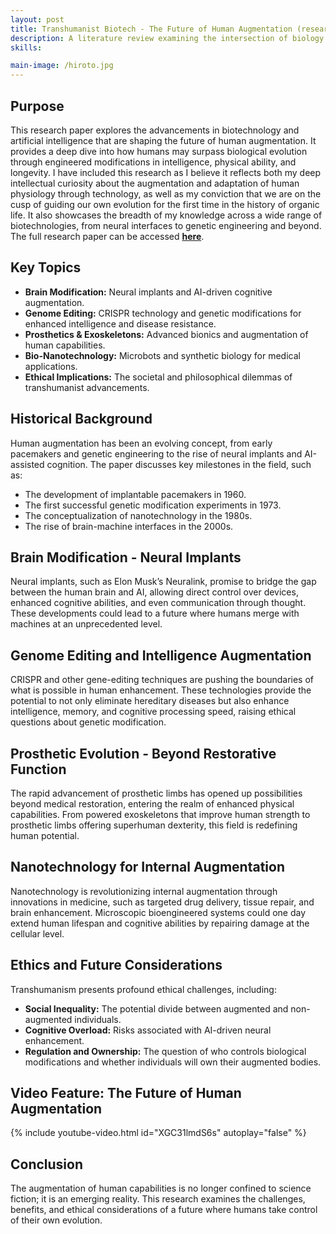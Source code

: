 ```yaml
---
layout: post
title: Transhumanist Biotech - The Future of Human Augmentation (research paper)
description: A literature review examining the intersection of biology and technology, showcasing the current state of research on genome editing, brain-machine interfaces, prosthetics, and nanotechnology in the context of transhumanism.
skills:

main-image: /hiroto.jpg
---
```


## Purpose
This research paper explores the advancements in biotechnology and artificial intelligence that are shaping the future of human augmentation. It provides a deep dive into how humans may surpass biological evolution through engineered modifications in intelligence, physical ability, and longevity.
I have included this research as I believe it reflects both my deep intellectual curiosity about the augmentation and adaptation of human physiology through technology, as well as my conviction that we are on the cusp of guiding our own evolution for the first time in the history of organic life. It also showcases the breadth of my knowledge across a wide range of biotechnologies, from neural interfaces to genetic engineering and beyond.
The full research paper can be accessed **[here](https://drive.google.com/file/d/10SAWS7XYSr6ScWGg0x6cV8zzCSZihTcD/view?usp=sharing)**.

## Key Topics
- **Brain Modification:** Neural implants and AI-driven cognitive augmentation.
- **Genome Editing:** CRISPR technology and genetic modifications for enhanced intelligence and disease resistance.
- **Prosthetics & Exoskeletons:** Advanced bionics and augmentation of human capabilities.
- **Bio-Nanotechnology:** Microbots and synthetic biology for medical applications.
- **Ethical Implications:** The societal and philosophical dilemmas of transhumanist advancements.

## Historical Background
Human augmentation has been an evolving concept, from early pacemakers and genetic engineering to the rise of neural implants and AI-assisted cognition. The paper discusses key milestones in the field, such as:
- The development of implantable pacemakers in 1960.
- The first successful genetic modification experiments in 1973.
- The conceptualization of nanotechnology in the 1980s.
- The rise of brain-machine interfaces in the 2000s.

## Brain Modification - Neural Implants
Neural implants, such as Elon Musk’s Neuralink, promise to bridge the gap between the human brain and AI, allowing direct control over devices, enhanced cognitive abilities, and even communication through thought. These developments could lead to a future where humans merge with machines at an unprecedented level.

## Genome Editing and Intelligence Augmentation
CRISPR and other gene-editing techniques are pushing the boundaries of what is possible in human enhancement. These technologies provide the potential to not only eliminate hereditary diseases but also enhance intelligence, memory, and cognitive processing speed, raising ethical questions about genetic modification.

## Prosthetic Evolution - Beyond Restorative Function
The rapid advancement of prosthetic limbs has opened up possibilities beyond medical restoration, entering the realm of enhanced physical capabilities. From powered exoskeletons that improve human strength to prosthetic limbs offering superhuman dexterity, this field is redefining human potential.

## Nanotechnology for Internal Augmentation
Nanotechnology is revolutionizing internal augmentation through innovations in medicine, such as targeted drug delivery, tissue repair, and brain enhancement. Microscopic bioengineered systems could one day extend human lifespan and cognitive abilities by repairing damage at the cellular level.

## Ethics and Future Considerations
Transhumanism presents profound ethical challenges, including:
- **Social Inequality:** The potential divide between augmented and non-augmented individuals.
- **Cognitive Overload:** Risks associated with AI-driven neural enhancement.
- **Regulation and Ownership:** The question of who controls biological modifications and whether individuals will own their augmented bodies.

## Video Feature: The Future of Human Augmentation
{% include youtube-video.html id="XGC31lmdS6s" autoplay="false" %}

## Conclusion
The augmentation of human capabilities is no longer confined to science fiction; it is an emerging reality. This research examines the challenges, benefits, and ethical considerations of a future where humans take control of their own evolution.
